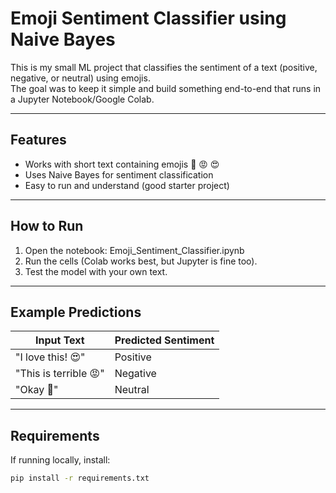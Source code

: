 # Emoji Sentiment Classifier using Naive Bayes  

This is my small ML project that classifies the sentiment of a text (positive, negative, or neutral) using emojis.  
The goal was to keep it simple and build something end-to-end that runs in a Jupyter Notebook/Google Colab.  

---

## Features
- Works with short text containing emojis 🙂 😡 😍  
- Uses Naive Bayes for sentiment classification  
- Easy to run and understand (good starter project)  

---

## How to Run
1. Open the notebook: Emoji_Sentiment_Classifier.ipynb  
2. Run the cells (Colab works best, but Jupyter is fine too).  
3. Test the model with your own text.  

---

## Example Predictions
| Input Text          | Predicted Sentiment |
|----------------------|---------------------|
| "I love this! 😍"   | Positive |
| "This is terrible 😡"| Negative |
| "Okay 🙂"            | Neutral |

---

## Requirements
If running locally, install:  

```bash
pip install -r requirements.txt
